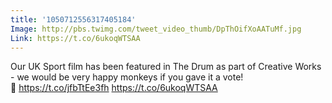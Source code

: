 ```yaml
---
title: '1050712556317405184'
Image: http://pbs.twimg.com/tweet_video_thumb/DpThOifXoAATuMf.jpg
Link: https://t.co/6ukoqWTSAA
---
```


Our UK Sport film has been featured in The Drum as part of Creative Works - we would be very happy monkeys if you gave it a vote! 🦍 https://t.co/jfbTtEe3fh https://t.co/6ukoqWTSAA